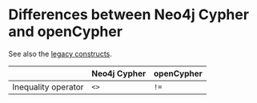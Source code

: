 # Differences between Neo4j Cypher and openCypher

See also the [legacy constructs](legacy-constructs).

|                        | Neo4j Cypher  | openCypher    |
| ---------------------- | ------------- | ------------- |
| Inequality operator    | `<>`          | `!=`          |
